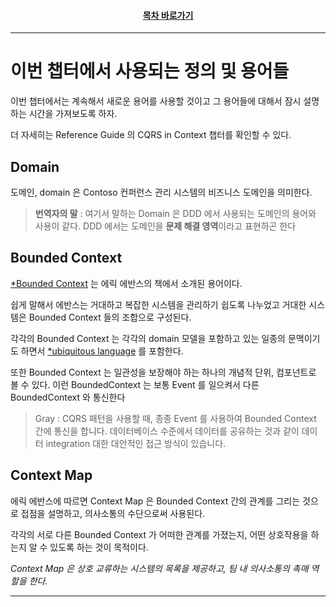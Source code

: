 <div align="center">

#### [목차 바로가기](https://github.com/dhslrl321/cqrs-journey-guide-korean/blob/master/Table%20of%20Contents.md)

</div>

---

# 이번 챕터에서 사용되는 정의 및 용어들

이번 챕터에서는 계속해서 새로운 용어를 사용할 것이고 그 용어들에 대해서 잠시 설명하는 시간을 가져보도록 하자.

더 자세히는 Reference Guide 의 CQRS in Context 챕터를 확인할 수 있다.

## Domain

도메인, domain 은 Contoso 컨퍼런스 관리 시스템의 비즈니스 도메인을 의미한다.

> **번역자의 말** : 여기서 말하는 Domain 은 DDD 에서 사용되는 도메인의 용어와 사용이 같다. DDD 에서는 도메인을 **문제 해결 영역**이라고 표현하곤 한다

## Bounded Context

[\*Bounded Context](https://github.com/dhslrl321/cqrs-journey-guide-korean/blob/master/terms/Bounded%20Context.md) 는 에릭 에반스의 책에서 소개된 용어이다.

쉽게 말해서 에반스는 거대하고 복잡한 시스템을 관리하기 쉽도록 나누었고 거대한 시스템은 Bounded Context 들의 조합으로 구성된다.

각각의 Bounded Context 는 각각의 domain 모델을 포함하고 있는 일종의 문맥이기도 하면서 [\*ubiquitous language](https://github.com/dhslrl321/cqrs-journey-guide-korean/blob/master/terms/Ubiquitous%20Language.md) 를 포함한다.

또한 Bounded Context 는 일관성을 보장해야 하는 하나의 개념적 단위, 컴포넌트로 볼 수 있다.
이런 BoundedContext 는 보통 Event 를 일으켜서 다른 BoundedContext 와 통신한다

> Gray : CQRS 패턴을 사용할 때, 종종 Event 를 사용하여 Bounded Context 간에 통신을 합니다. 데이터베이스 수준에서 데이터를 공유하는 것과 같이 데이터 integration 대한 대안적인 접근 방식이 있습니다.

## Context Map

에릭 에반스에 따르면 Context Map 은 Bounded Context 간의 관계를 그리는 것으로 접점을 설명하고, 의사소통의 수단으로써 사용된다.

각각의 서로 다른 Bounded Context 가 어떠한 관계를 가졌는지, 어떤 상호작용을 하는지 알 수 있도록 하는 것이 목적이다.

_Context Map 은 상호 교류하는 시스템의 목록을 제공하고, 팀 내 의사소통의 촉매 역할을 한다._

---
